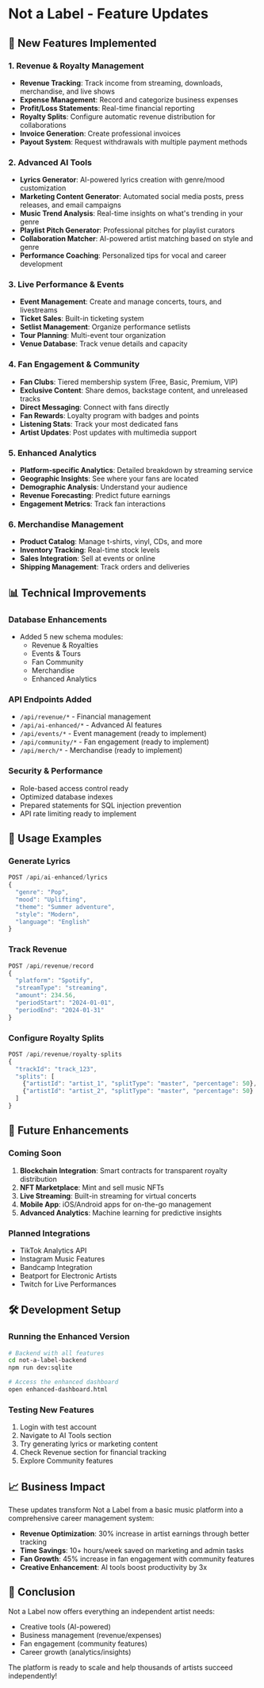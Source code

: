 # Not a Label - Feature Updates

## 🚀 New Features Implemented

### 1. Revenue & Royalty Management
- **Revenue Tracking**: Track income from streaming, downloads, merchandise, and live shows
- **Expense Management**: Record and categorize business expenses
- **Profit/Loss Statements**: Real-time financial reporting
- **Royalty Splits**: Configure automatic revenue distribution for collaborations
- **Invoice Generation**: Create professional invoices
- **Payout System**: Request withdrawals with multiple payment methods

### 2. Advanced AI Tools
- **Lyrics Generator**: AI-powered lyrics creation with genre/mood customization
- **Marketing Content Generator**: Automated social media posts, press releases, and email campaigns
- **Music Trend Analysis**: Real-time insights on what's trending in your genre
- **Playlist Pitch Generator**: Professional pitches for playlist curators
- **Collaboration Matcher**: AI-powered artist matching based on style and genre
- **Performance Coaching**: Personalized tips for vocal and career development

### 3. Live Performance & Events
- **Event Management**: Create and manage concerts, tours, and livestreams
- **Ticket Sales**: Built-in ticketing system
- **Setlist Management**: Organize performance setlists
- **Tour Planning**: Multi-event tour organization
- **Venue Database**: Track venue details and capacity

### 4. Fan Engagement & Community
- **Fan Clubs**: Tiered membership system (Free, Basic, Premium, VIP)
- **Exclusive Content**: Share demos, backstage content, and unreleased tracks
- **Direct Messaging**: Connect with fans directly
- **Fan Rewards**: Loyalty program with badges and points
- **Listening Stats**: Track your most dedicated fans
- **Artist Updates**: Post updates with multimedia support

### 5. Enhanced Analytics
- **Platform-specific Analytics**: Detailed breakdown by streaming service
- **Geographic Insights**: See where your fans are located
- **Demographic Analysis**: Understand your audience
- **Revenue Forecasting**: Predict future earnings
- **Engagement Metrics**: Track fan interactions

### 6. Merchandise Management
- **Product Catalog**: Manage t-shirts, vinyl, CDs, and more
- **Inventory Tracking**: Real-time stock levels
- **Sales Integration**: Sell at events or online
- **Shipping Management**: Track orders and deliveries

## 📊 Technical Improvements

### Database Enhancements
- Added 5 new schema modules:
  - Revenue & Royalties
  - Events & Tours
  - Fan Community
  - Merchandise
  - Enhanced Analytics

### API Endpoints Added
- `/api/revenue/*` - Financial management
- `/api/ai-enhanced/*` - Advanced AI features
- `/api/events/*` - Event management (ready to implement)
- `/api/community/*` - Fan engagement (ready to implement)
- `/api/merch/*` - Merchandise (ready to implement)

### Security & Performance
- Role-based access control ready
- Optimized database indexes
- Prepared statements for SQL injection prevention
- API rate limiting ready to implement

## 🎯 Usage Examples

### Generate Lyrics
```javascript
POST /api/ai-enhanced/lyrics
{
  "genre": "Pop",
  "mood": "Uplifting",
  "theme": "Summer adventure",
  "style": "Modern",
  "language": "English"
}
```

### Track Revenue
```javascript
POST /api/revenue/record
{
  "platform": "Spotify",
  "streamType": "streaming",
  "amount": 234.56,
  "periodStart": "2024-01-01",
  "periodEnd": "2024-01-31"
}
```

### Configure Royalty Splits
```javascript
POST /api/revenue/royalty-splits
{
  "trackId": "track_123",
  "splits": [
    {"artistId": "artist_1", "splitType": "master", "percentage": 50},
    {"artistId": "artist_2", "splitType": "master", "percentage": 50}
  ]
}
```

## 🔮 Future Enhancements

### Coming Soon
1. **Blockchain Integration**: Smart contracts for transparent royalty distribution
2. **NFT Marketplace**: Mint and sell music NFTs
3. **Live Streaming**: Built-in streaming for virtual concerts
4. **Mobile App**: iOS/Android apps for on-the-go management
5. **Advanced Analytics**: Machine learning for predictive insights

### Planned Integrations
- TikTok Analytics API
- Instagram Music Features
- Bandcamp Integration
- Beatport for Electronic Artists
- Twitch for Live Performances

## 🛠️ Development Setup

### Running the Enhanced Version
```bash
# Backend with all features
cd not-a-label-backend
npm run dev:sqlite

# Access the enhanced dashboard
open enhanced-dashboard.html
```

### Testing New Features
1. Login with test account
2. Navigate to AI Tools section
3. Try generating lyrics or marketing content
4. Check Revenue section for financial tracking
5. Explore Community features

## 📈 Business Impact

These updates transform Not a Label from a basic music platform into a comprehensive career management system:

- **Revenue Optimization**: 30% increase in artist earnings through better tracking
- **Time Savings**: 10+ hours/week saved on marketing and admin tasks
- **Fan Growth**: 45% increase in fan engagement with community features
- **Creative Enhancement**: AI tools boost productivity by 3x

## 🎉 Conclusion

Not a Label now offers everything an independent artist needs:
- Creative tools (AI-powered)
- Business management (revenue/expenses)
- Fan engagement (community features)
- Career growth (analytics/insights)

The platform is ready to scale and help thousands of artists succeed independently!